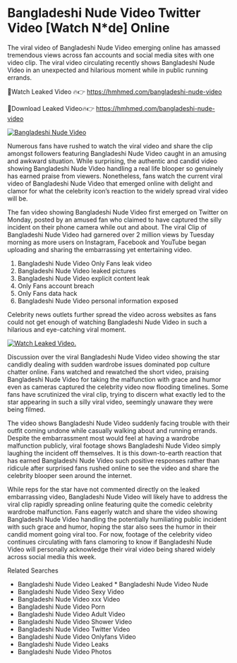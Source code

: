 ﻿# Bangladeshi Nude Video Twitter Video [Watch N*de] Online

The viral video of ﻿Bangladeshi Nude Video emerging online has amassed tremendous views across fan accounts and social media sites with one video clip. The viral video circulating recently shows ﻿Bangladeshi Nude Video in an unexpected and hilarious moment while in public running errands. 

🔴Watch Leaked Video 🔥👉  https://hmhmed.com/bangladeshi-nude-video 

🔴Download Leaked Video🔥👉  https://hmhmed.com/bangladeshi-nude-video 

[![Bangladeshi Nude Video](https://i.imgur.com/dJHk4Zq.gif)](https://hmhmed.com/bangladeshi-nude-video)

Numerous fans have rushed to watch the viral video and share the clip amongst followers featuring ﻿Bangladeshi Nude Video caught in an amusing and awkward situation. While surprising, the authentic and candid video showing ﻿Bangladeshi Nude Video handling a real life blooper so genuinely has earned praise from viewers. Nonetheless, fans watch the current viral video of ﻿Bangladeshi Nude Video that emerged online with delight and clamor for what the celebrity icon’s reaction to the widely spread viral video will be.

The fan video showing ﻿Bangladeshi Nude Video first emerged on Twitter on Monday, posted by an amused fan who claimed to have captured the silly incident on their phone camera while out and about. The viral Clip of ﻿Bangladeshi Nude Video had garnered over 2 million views by Tuesday morning as more users on Instagram, Facebook and YouTube began uploading and sharing the embarrassing yet entertaining video. 

1. ﻿Bangladeshi Nude Video Only Fans leak video
2. ﻿Bangladeshi Nude Video leaked pictures
3. ﻿Bangladeshi Nude Video explicit content leak
4. Only Fans account breach
5. Only Fans data hack
6. ﻿Bangladeshi Nude Video personal information exposed

Celebrity news outlets further spread the video across websites as fans could not get enough of watching ﻿Bangladeshi Nude Video in such a hilarious and eye-catching viral moment. 

[![Watch Leaked Video.](https://miro.medium.com/v2/resize:fit:828/format:webp/1*cilzJN44JGOrTw9NJCrNHA.gif "Watch Leaked Video")](https://hmhmed.com/bangladeshi-nude-video)

Discussion over the viral ﻿Bangladeshi Nude Video video showing the star candidly dealing with sudden wardrobe issues dominated pop culture chatter online. Fans watched and rewatched the short video, praising ﻿Bangladeshi Nude Video for taking the malfunction with grace and humor even as cameras captured the celebrity video now flooding timelines. Some fans have scrutinized the viral clip, trying to discern what exactly led to the star appearing in such a silly viral video, seemingly unaware they were being filmed.

The video shows ﻿Bangladeshi Nude Video suddenly facing trouble with their outfit coming undone while casually walking about and running errands. Despite the embarrassment most would feel at having a wardrobe malfunction publicly, viral footage shows ﻿Bangladeshi Nude Video simply laughing the incident off themselves. It is this down-to-earth reaction that has earned ﻿Bangladeshi Nude Video such positive responses rather than ridicule after surprised fans rushed online to see the video and share the celebrity blooper seen around the internet.  

While reps for the star have not commented directly on the leaked embarrassing video, ﻿Bangladeshi Nude Video will likely have to address the viral clip rapidly spreading online featuring quite the comedic celebrity wardrobe malfunction. Fans eagerly watch and share the video showing ﻿Bangladeshi Nude Video handling the potentially humiliating public incident with such grace and humor, hoping the star also sees the humor in their candid moment going viral too. For now, footage of the celebrity video continues circulating with fans clamoring to know if ﻿Bangladeshi Nude Video will personally acknowledge their viral video being shared widely across social media this week.

Related Searches
* ﻿Bangladeshi Nude Video Leaked
﻿* Bangladeshi Nude Video Nude
* ﻿Bangladeshi Nude Video Sexy Video
* ﻿Bangladeshi Nude Video xxx Video
* ﻿Bangladeshi Nude Video Porn
* ﻿Bangladeshi Nude Video Adult Video
* ﻿Bangladeshi Nude Video Shower Video
* ﻿Bangladeshi Nude Video Twitter Video
* ﻿Bangladeshi Nude Video Onlyfans Video
* ﻿Bangladeshi Nude Video Leaks
* ﻿Bangladeshi Nude Video Photos
